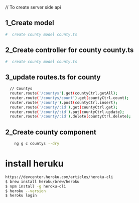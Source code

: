 // To create server side api
## 1_Create model
```bash
#  create county model county.ts
```
## 2_Create controller for county county.ts
```bash
#  create county model county.ts
```
## 3_update routes.ts for county
```bash
  // Countys
  router.route('/countys').get(countyCtrl.getAll);
  router.route('/countys/count').get(countyCtrl.count);
  router.route('/county').post(countyCtrl.insert);
  router.route('/county/:id').get(countyCtrl.get);
  router.route('/county/:id').put(countyCtrl.update);
  router.route('/county/:id').delete(countyCtrl.delete);
```
## 2_Create county component
```bash
    ng g c countys --dry
```



# install heruku
```bash
https://devcenter.heroku.com/articles/heroku-cli
$ brew install heroku/brew/heroku
$ npm install -g heroku-cli
$ heroku --version
$ heroku login
```